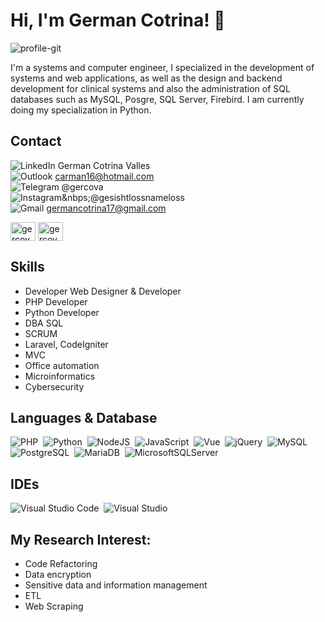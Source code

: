 # Hi, I'm German Cotrina! 👋

![profile-git](https://github.com/gercova/gercova/assets/64036205/548cda38-2f21-4921-ad8e-d1ead77aef33)

I'm a systems and computer engineer, I specialized in the development of systems and web applications, as well as the design and backend development for clinical systems and also the administration of SQL databases such as MySQL, Posgre, SQL Server, Firebird. I am currently doing my specialization in Python.

## Contact 
![LinkedIn](https://img.shields.io/badge/linkedin-%230077B5.svg?style=for-the-badge&logo=linkedin&logoColor=white)&nbsp;German Cotrina Valles&nbsp;<br>
![Outlook](https://img.shields.io/badge/Microsoft_Outlook-0078D4?style=for-the-badge&logo=microsoft-outlook&logoColor=white)&nbsp;carman16@hotmail.com&nbsp;<br>
![Telegram](https://img.shields.io/badge/Telegram-2CA5E0?style=for-the-badge&logo=telegram&logoColor=white)&nbsp;@gercova&nbsp;<br>
![Instagram](https://img.shields.io/badge/Instagram-%23E4405F.svg?style=for-the-badge&logo=Instagram&logoColor=white)&nbps;@gesishtlossnameloss&nbsp;<br>
![Gmail](https://img.shields.io/badge/Gmail-D14836?style=for-the-badge&logo=gmail&logoColor=white)&nbsp;germancotrina17@gmail.com&nbsp;<br>

<p align="left">
<a href="https://linkedin.com/in/gercovazick" target="blank"><img align="center" src="https://cdn.jsdelivr.net/npm/simple-icons@3.0.1/icons/linkedin.svg" alt="gercova" height="30" width="40" /></a>
<a href="https://instagram.com/gesichtslosnamenlos/" target="blank"><img align="center" src="https://img.shields.io/badge/Instagram-%23E4405F.svg?style=for-the-badge&logo=Instagram&logoColor=white" alt="gercova" height="30" width="40" /></a>
</p>

## Skills

- Developer Web Designer & Developer
- PHP Developer
- Python Developer
- DBA SQL
- SCRUM
- Laravel, CodeIgniter
- MVC
- Office automation
- Microinformatics
- Cybersecurity

## Languages & Database
![PHP](https://img.shields.io/badge/PHP-777BB3.svg?style=for-the-badge&logo=PHP&logoColor=white)&nbsp;
![Python](https://img.shields.io/badge/Python-ffd63f.svg?style=for-the-badge&logo=Python&logoColor=white)&nbsp;
![NodeJS](https://img.shields.io/badge/node.js-6DA55F?style=for-the-badge&logo=node.js&logoColor=white)&nbsp;
![JavaScript](https://img.shields.io/badge/javascript-%23323330.svg?style=for-the-badge&logo=javascript&logoColor=%23F7DF1E)&nbsp;
![Vue](https://img.shields.io/badge/Vue.js-35495E?style=for-the-badge&logo=vuedotjs&logoColor=4FC08D)&nbsp;
![jQuery](https://img.shields.io/badge/jquery-%230769AD.svg?style=for-the-badge&logo=jquery&logoColor=white)&nbsp;
![MySQL](https://img.shields.io/badge/-MySQL-4479A1?style=flat-square&logo=mysql&labelColor=4479A1&logoColor=FFF)&nbsp;
![PostgreSQL](https://img.shields.io/badge/postgresql-4169e1?style=for-the-badge&logo=postgresql&logoColor=white)&nbsp;
![MariaDB](https://img.shields.io/badge/MariaDB-003545?style=for-the-badge&logo=mariadb&logoColor=white)&nbsp;
![MicrosoftSQLServer](https://img.shields.io/badge/Microsoft%20SQL%20Server-CC2927?style=for-the-badge&logo=microsoft%20sql%20server&logoColor=white)&nbsp;

## IDEs
![Visual Studio Code](https://img.shields.io/badge/Visual%20Studio%20Code-0078d7.svg?style=for-the-badge&logo=visual-studio-code&logoColor=white)&nbsp;
![Visual Studio](https://img.shields.io/badge/Visual%20Studio-5C2D91.svg?style=for-the-badge&logo=visual-studio&logoColor=white)&nbsp;


## My Research Interest:
- Code Refactoring
- Data encryption 
- Sensitive data and information management
- ETL
- Web Scraping
